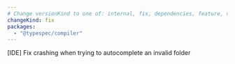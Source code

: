 ```yaml
---
# Change versionKind to one of: internal, fix, dependencies, feature, deprecation, breaking
changeKind: fix
packages:
  - "@typespec/compiler"
---
```


[IDE] Fix crashing when trying to autocomplete an invalid folder
